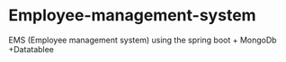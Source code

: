# Employee-management-system
EMS (Employee management system) using the spring boot + MongoDb +Datatablee
